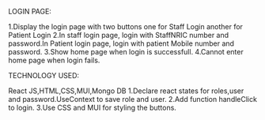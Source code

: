 LOGIN PAGE:

1.Display the login page with two buttons one for Staff Login another for Patient Login
2.In staff login page, login with StaffNRIC number and password.In Patient login page, login with patient Mobile number and password.
3.Show home page when login is successfull.
4.Cannot enter home page when login fails.

TECHNOLOGY USED:

React JS,HTML,CSS,MUI,Mongo DB
1.Declare react states for roles,user and password.UseContext to save role and user.
2.Add function handleClick to login.
3.Use CSS and MUI for styling the buttons.
